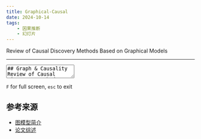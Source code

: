 ```yaml
---
title: Graphical-Causal
date: 2024-10-14
tags:
    - 因果推断
    - 幻灯片
---
```


Review of Causal Discovery Methods Based on Graphical Models

---

<RevealGroup classID="dk">
<section data-markdown>
<textarea data-template>
## Graph & Causality
Review of Causal Discovery Methods Based on Graphical Models  
---
## Intro
A fundamental task in various disciplines of science, including biology, is to find underlying
causal relations and make use of them. Causal relations can be seen if interventions
are properly applied; however, in many cases they are difficult or even impossible
to conduct.
---
A traditional way to discover causal relations is to use interventions or randomized experiments,
which is in many cases too expensive, too time-consuming, or even impossible. 
---
Therefore,revealing causal information by analyzing purely observational data, known as **causal discovery**,has drawn much attention.
---
## DGCM
Directed Graphical Causal Models
![Graph Flow](https://matheusfacure.github.io/python-causality-handbook/_images/graph-flow.png)
---
### Chain Structure
Dependence flows in the direction of the arrows.
The greater the causal expertise, the greater your chances of getting a promotion. 
![Chain](https://matheusfacure.github.io/python-causality-handbook/_images/04-Graphical-Causal-Models_4_0.svg)
---
As a general rule, the dependence flow in the direct path from A to C is blocked when we condition on an intermediary variable B.
$$
A \not \perp C
$$
$$
A \perp C | B
$$
---
### Fork Structure 
As a general rule, two variables that share a common cause are dependent, but independent when we condition on the common cause.
![fork structure](https://matheusfacure.github.io/python-causality-handbook/_images/04-Graphical-Causal-Models_7_0.svg)
---
$$
A \not \perp  B
$$
$$
A \perp B | C
$$
---
### Collider structure 
As a general rule, conditioning on a collider opens the dependence path. Not conditioning on it leaves it closed.
![](https://matheusfacure.github.io/python-causality-handbook/_images/04-Graphical-Causal-Models_9_0.svg)
---
$$
A \perp B
$$
$$
A \not \perp B | C
$$
---
## Methods
Some methods using to build CAUSAL MODELS.
---
### The PC Algorithm
- Form a complete undirected graph
- Eliminate edges between variables that are unconditionally independent
- For each pair of variables (A, B) having an edge between them,and for each variable C with an edge connected to either of them, eliminate the edge between A and B if $A \not \perp B | C$
- Keep on more pair
---
### The FCI Algorithm
- FCI orients edges by a procedure similar to PC but without assuming that every edge is directed one way or the other.
- Have a 'o' mark,means can be an arrow head or an arrow tail.
- Bidirected edge between Y and Z indicates that there is at least one unmeasured confounder between Y and Z.
</textarea>
</section>
</RevealGroup>

`F` for full screen, `esc` to exit

<!-- @include: ./2024-10-14-Graphical-Causal.md{19,81} -->

## 参考来源

- [图模型简介](https://matheusfacure.github.io/python-causality-handbook/04-Graphical-Causal-Models.html)
- [论文综述](https://www.frontiersin.org/journals/genetics/articles/10.3389/fgene.2019.00524/full)
